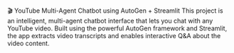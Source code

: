 🎬 YouTube Multi-Agent Chatbot using AutoGen + Streamlit
This project is an intelligent, multi-agent chatbot interface that lets you chat with any YouTube video. Built using the powerful AutoGen framework and Streamlit, the app extracts video transcripts and enables interactive Q&A about the video content.
